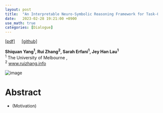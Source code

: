 ```yaml
---
layout: post
title:  "An Interpretable Neuro-Symbolic Reasoning Framework for Task-Oriented Dialogue Generation"
date:   2023-02-28 19:21:00 +0900
use_math: true
categories: [Dialogue]
---
```

[[pdf]](https://aclanthology.org/2022.acl-long.338.pdf) &emsp;
[[github]](https://github.com/shiquanyang/NS-Dial)

**Shiquan Yang<sup>1</sup>, Rui Zhang<sup>2</sup>, Sarah Erfani<sup>1</sup>, Jey Han Lau<sup>1</sup>**
<br><sup>1</sup> The University of Melbourne ,<br><sup>2</sup> www.ruizhang.info &emsp;

![image](https://user-images.githubusercontent.com/42200027/221837156-917dce11-fb59-4a68-8786-7e23689f0429.png)

# Abstract
- (Motivation) 
